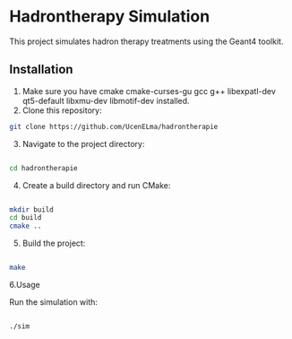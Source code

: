 # Hadrontherapy Simulation

This project simulates hadron therapy treatments using the Geant4 toolkit.

## Installation

1. Make sure you have cmake cmake-curses-gu gcc g++ libexpatl-dev qt5-default libxmu-dev libmotif-dev installed.
2. Clone this repository:

```bash
git clone https://github.com/UcenELma/hadrontherapie
```

3. Navigate to the project directory:

```Bash

cd hadrontherapie
```


4. Create a build directory and run CMake:

```Bash

mkdir build
cd build
cmake ..
```

5. Build the project:

```Bash

make
```
6.Usage

Run the simulation with:
```Bash

./sim
